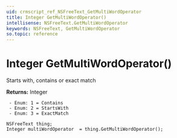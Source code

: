```yaml
---
uid: crmscript_ref_NSFreeText_GetMultiWordOperator
title: Integer GetMultiWordOperator()
intellisense: NSFreeText.GetMultiWordOperator
keywords: NSFreeText, GetMultiWordOperator
so.topic: reference
---
```


# Integer GetMultiWordOperator()

Starts with, contains or exact match

**Returns:** Integer

     - Enum: 1 = Contains 
     - Enum: 2 = StartsWith 
     - Enum: 3 = ExactMatch 

```crmscript
NSFreeText thing;
Integer multiWordOperator  = thing.GetMultiWordOperator();
```

